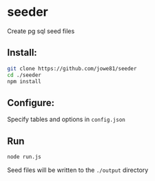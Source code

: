 # seeder
Create pg sql seed files
## Install:
```bash
git clone https://github.com/jowe81/seeder
cd ./seeder
npm install
```
## Configure:
Specify tables and options in ```config.json```

## Run
```bash
node run.js
```
Seed files will be written to the ```./output``` directory